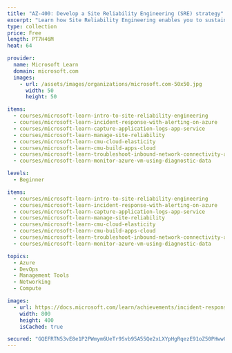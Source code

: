 ```yaml
---
title: "AZ-400: Develop a Site Reliability Engineering (SRE) strategy"
excerpt: "Learn how Site Reliability Engineering enables you to sustainably achieve the appropriate level of reliability in your systems, services, and products.\nTake this learning path to help prepare for Exam AZ-400: Designing and Implementing Microsoft DevOps Solutions."
type: collection
price: Free
length: PT7H46M
heat: 64

provider:
  name: Microsoft Learn
  domain: microsoft.com
  images:
    - url: /assets/images/organizations/microsoft.com-50x50.jpg
      width: 50
      height: 50

items:
  - courses/microsoft-learn-intro-to-site-reliability-engineering
  - courses/microsoft-learn-incident-response-with-alerting-on-azure
  - courses/microsoft-learn-capture-application-logs-app-service
  - courses/microsoft-learn-manage-site-reliability
  - courses/microsoft-learn-cmu-cloud-elasticity
  - courses/microsoft-learn-cmu-build-apps-cloud
  - courses/microsoft-learn-troubleshoot-inbound-network-connectivity-azure-load-balancer
  - courses/microsoft-learn-monitor-azure-vm-using-diagnostic-data

levels:
  - Beginner

items:
  - courses/microsoft-learn-intro-to-site-reliability-engineering
  - courses/microsoft-learn-incident-response-with-alerting-on-azure
  - courses/microsoft-learn-capture-application-logs-app-service
  - courses/microsoft-learn-manage-site-reliability
  - courses/microsoft-learn-cmu-cloud-elasticity
  - courses/microsoft-learn-cmu-build-apps-cloud
  - courses/microsoft-learn-troubleshoot-inbound-network-connectivity-azure-load-balancer
  - courses/microsoft-learn-monitor-azure-vm-using-diagnostic-data

topics:
  - Azure
  - DevOps
  - Management Tools
  - Networking
  - Compute

images:
  - url: https://docs.microsoft.com/learn/achievements/incident-response-with-alerting-on-azure-social.png
    width: 800
    height: 400
    isCached: true

secured: "GQEFRTN53vE8e1P2PWmym6UeTr9Svb95A55Qe2xLXYpHgRqezE91oZ50PHww0NNRJoWa+my6R6lDO6PcZiuX/EbkaJ/qpAwnyKD7uNeQq68Guuvc/OnYvhmzcD9eijcfiqoMx6PhGGkp2Qbhe3TsPQ+l8d/l8spAvzgMEs0YenLO/t8+nzal0OQ3YKjG5hyHv3J1TdtsV/+IVO7eoH+9yuY5IwO7uWKKgkJOJIDxtIiDMRz5zck2bH/OffVdh19eaSZ74JBZhjhc8If0gxbhCHR7q6vChvYU9lfalOVibSGEo4bYmgvv+EjsO4r1pyWTLioDN+MUmKCI9R+AT7cbRA==;ESgI0RECsaAbFiEtBa7kLw=="
---
```


